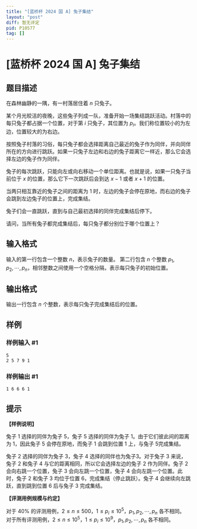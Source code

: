 ```yaml
---
title: "[蓝桥杯 2024 国 A] 兔子集结"
layout: "post"
diff: 暂无评定
pid: P10577
tag: []
---
```

# [蓝桥杯 2024 国 A] 兔子集结
## 题目描述

在森林幽静的一隅，有一村落居住着 $n$ 只兔子。

某个月光皎洁的夜晚，这些兔子列成一队，准备开始一场集结跳跃活动。村落中的每只兔子都占据一个位置，对于第 $i$ 只兔子，其位置为 $p_i$。我们称位置较小的为左边，位置较大的为右边。

按照兔子村落的习俗，每只兔子都会选择距离自己最近的兔子作为同伴，并向同伴所在的方向进行跳跃。如果一只兔子左边和右边的兔子距离它一样近，那么它会选择左边的兔子作为同伴。

兔子的每次跳跃，只能向左或向右移动一个单位距离。也就是说，如果一只兔子当前位于 $x$ 的位置，那么它下一次跳跃后会到达 $x-1$ 或者 $x+1$ 的位置。

当两只相互靠近的兔子之间的距离为 $1$ 时，左边的兔子会停在原地，而右边的兔子会跳到左边兔子的位置上，完成集结。

兔子们会一直跳跃，直到与自己最初选择的同伴完成集结后停下。

请问，当所有兔子都完成集结后，每只兔子都分别位于哪个位置上？
## 输入格式

输入的第一行包含一个整数 $n$，表示兔子的数量。
第二行包含 $n$ 个整数 $p_1,p_2,\cdots, p_n$，相邻整数之间使用一个空格分隔，表示每只兔子的初始位置。
## 输出格式

输出一行包含 $n$ 个整数，表示每只兔子完成集结后的位置。
## 样例

### 样例输入 #1
```
5
2 5 7 9 1
```
### 样例输出 #1
```
1 6 6 6 1
```
## 提示

**【样例说明】**

兔子 $1$ 选择的同伴为兔子 $5$，兔子 $5$ 选择的同伴为兔子 $1$。由于它们彼此间的距离为 $1$，因此兔子 $5$ 会停在原地，而兔子 $1$ 会跳到位置 $1$ 上，与兔子 $5$完成集结。

兔子 $2$ 选择的同伴为兔子 $3$，兔子 $4$ 选择的同伴也为兔子3。对于兔子 $3$ 来说，兔子 $2$ 和兔子 $4$ 与它的距离相同，所以它会选择左边的兔子 $2$ 作为同伴。兔子 $2$ 会向右跳一个位置，兔子 $3$ 会向左跳一个位置，兔子 $4$ 会向左跳一个位置。此时，兔子 $2$ 和兔子 $3$ 均位于位置 $6$，完成集结（停止跳跃）。兔子 $4$ 会继续向左跳跃，直到跳到位置 $6$ 后与兔子 $3$ 完成集结。

**【评测用例规模与约定】**

对于 $40\%$ 的评测用例，$2\le n\le 500$，$1\le p_i\le 10^5$，$p_1,p_2,\cdots,p_n$ 各不相同。  
对于所有评测用例，$2\le n \le 10^5$，$1 \le p_i \le 10^9$，$p_1,p_2,\cdots,p_n$ 各不相同。
